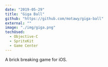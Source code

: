```yaml
---
date: "2019-05-29"
title: "Giga Ball"
github: "https://github.com/motawy/giga-ball"
external: ""
image: "./img/giga.png"
techUsed:
  - Objective-C
  - SpriteKit
  - Game Center
---
```


A brick breaking game for iOS.
